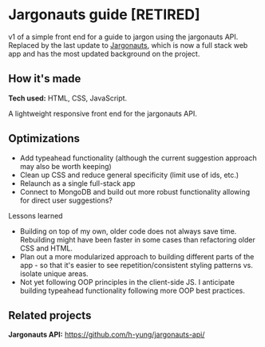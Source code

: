 # Jargonauts guide [RETIRED]
v1 of a simple front end for a guide to jargon using the jargonauts API. 
Replaced by the last update to [Jargonauts](https://github.com/h-yung/jargonauts-api/), which is now a full stack web app and has the most updated background on the project.

## How it's made
**Tech used:** HTML, CSS, JavaScript. 

A lightweight responsive front end for the jargonauts API. 

## Optimizations
- Add typeahead functionality (although the current suggestion approach may also be worth keeping)
- Clean up CSS and reduce general specificity (limit use of ids, etc.)
- Relaunch as a single full-stack app
- Connect to MongoDB and build out more robust functionality allowing for direct user suggestions?

Lessons learned
- Building on top of my own, older code does not always save time. Rebuilding might have been faster in some cases than refactoring older CSS and HTML.
- Plan out a more modularized approach to building different parts of the app - so that it's easier to see repetition/consistent styling patterns vs. isolate unique areas.
- Not yet following OOP principles in the client-side JS. I anticipate building typeahead functionality following more OOP best practices.

## Related projects

**Jargonauts API:** https://github.com/h-yung/jargonauts-api/
